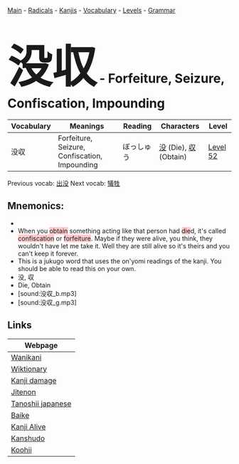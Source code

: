 <style> bigfont {font-size: 100px}</style>
[Main](../README.md) -
[Radicals](../radicals.md) -
[Kanjis](../kanjis.md) -
[Vocabulary](../vocabulary.md) -
[Levels](../levels.md) -
[Grammar](../grammar.md)
# <bigfont> 没収</bigfont> - Forfeiture, Seizure, Confiscation, Impounding 

| Vocabulary | Meanings | Reading | Characters | Level |
| --- | --- | --- | --- | --- |
| 没収 | Forfeiture, Seizure, Confiscation, Impounding | ぼっしゅう |  [没](../kanjis/没.md) (Die), [収](../kanjis/収.md) (Obtain) | [Level 52](../levels/wk_level52.md) |

Previous vocab: [出没](出没.md) Next vocab: [犠牲](犠牲.md) 

## Mnemonics:

* 
* When you <span style="background-color:#ffcccb"> obtain</span> something acting like that person had <span style="background-color:#ffcccb"> die</span>d, it's called <span style="background-color:#ffcccb"> confiscation</span> or <span style="background-color:#ffcccb"> forfeiture</span>. Maybe if they were alive, you think, they wouldn't have let me take it. Well they are still alive so it's theirs and you can't keep it forever.
* This is a jukugo word that uses the on'yomi readings of the kanji. You should be able to read this on your own.
* 没, 収
* Die, Obtain
* [sound:没収_b.mp3]
* [sound:没収_g.mp3]


## Links 

| Webpage |
| --- |
| [Wanikani          ](https://www.wanikani.com/kanji/没収) |
| [Wiktionary        ](https://en.wiktionary.org/wiki/没収) |
| [Kanji damage      ](http://www.kanjidamage.com/kanji/search?utf8=✓&q=没収) |
| [Jitenon           ](https://jitenon.com/kanji/没収) |
| [Tanoshii japanese ](https://www.tanoshiijapanese.com/dictionary/kanji.cfm?k=没収) |
| [Baike             ](https://baike.baidu.com/item/没収) |
| [Kanji Alive       ](https://app.kanjialive.com/没収) |
| [Kanshudo          ](https://www.kanshudo.com/searchmn?q=没収) |
| [Koohii            ](https://kanji.koohii.com/study/kanji/没収) |
